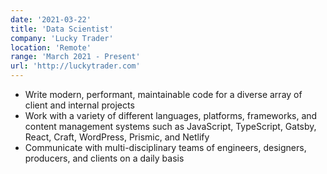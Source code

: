 ```yaml
---
date: '2021-03-22'
title: 'Data Scientist'
company: 'Lucky Trader'
location: 'Remote'
range: 'March 2021 - Present'
url: 'http://luckytrader.com'
---
```


- Write modern, performant, maintainable code for a diverse array of client and internal projects
- Work with a variety of different languages, platforms, frameworks, and content management systems such as JavaScript, TypeScript, Gatsby, React, Craft, WordPress, Prismic, and Netlify
- Communicate with multi-disciplinary teams of engineers, designers, producers, and clients on a daily basis
